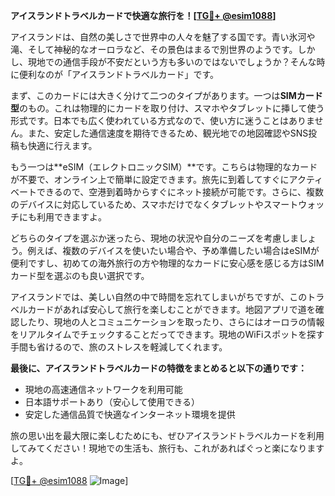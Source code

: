 **アイスランドトラベルカードで快適な旅行を！[[TG💪+ @esim1088](https://t.me/s/esim1088)]**

アイスランドは、自然の美しさで世界中の人々を魅了する国です。青い氷河や滝、そして神秘的なオーロラなど、その景色はまるで別世界のようです。しかし、現地での通信手段が不安だという方も多いのではないでしょうか？そんな時に便利なのが「アイスランドトラベルカード」です。

まず、このカードには大きく分けて二つのタイプがあります。一つは**SIMカード型**のもの。これは物理的にカードを取り付け、スマホやタブレットに挿して使う形式です。日本でも広く使われている方式なので、使い方に迷うことはありません。また、安定した通信速度を期待できるため、観光地での地図確認やSNS投稿も快適に行えます。

もう一つは**eSIM（エレクトロニックSIM）**です。こちらは物理的なカードが不要で、オンライン上で簡単に設定できます。旅先に到着してすぐにアクティベートできるので、空港到着時からすぐにネット接続が可能です。さらに、複数のデバイスに対応しているため、スマホだけでなくタブレットやスマートウォッチにも利用できますよ。

どちらのタイプを選ぶか迷ったら、現地の状況や自分のニーズを考慮しましょう。例えば、複数のデバイスを使いたい場合や、予め準備したい場合はeSIMが便利ですし、初めての海外旅行の方や物理的なカードに安心感を感じる方はSIMカード型を選ぶのも良い選択です。

アイスランドでは、美しい自然の中で時間を忘れてしまいがちですが、このトラベルカードがあれば安心して旅行を楽しむことができます。地図アプリで道を確認したり、現地の人とコミュニケーションを取ったり、さらにはオーロラの情報をリアルタイムでチェックすることだってできます。現地のWiFiスポットを探す手間も省けるので、旅のストレスを軽減してくれます。

**最後に、アイスランドトラベルカードの特徴をまとめると以下の通りです：**
- 現地の高速通信ネットワークを利用可能
- 日本語サポートあり（安心して使用できる）
- 安定した通信品質で快適なインターネット環境を提供

旅の思い出を最大限に楽しむためにも、ぜひアイスランドトラベルカードを利用してみてください！現地での生活も、旅行も、これがあればぐっと楽になりますよ。

[[TG💪+ @esim1088](https://t.me/s/esim1088) ![Image](https://i.postimg.cc/Y0z9fWf4/image.png)]